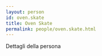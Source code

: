 ```yaml
---
layout: person
id: oven.skate
title: Oven Skate
permalink: people/oven.skate.html
---
```


Dettagli della persona